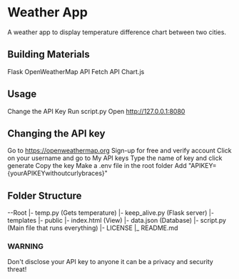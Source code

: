 # Weather App
A weather app to display temperature difference chart between two cities.

## Building Materials
Flask
OpenWeatherMap API
Fetch API
Chart.js

## Usage
Change the API Key
Run script.py
Open http://127.0.0.1:8080

## Changing the API key
Go to https://openweathermap.org
Sign-up for free and verify account
Click on your username and go to My API keys
Type the name of key and click generate
Copy the key
Make a .env file in the root folder
Add "APIKEY={yourAPIKEYwithoutcurlybraces}"

## Folder Structure
--Root
  |- temp.py (Gets temperature)
  |- keep_alive.py (Flask server)
  |- templates
    |- public
      |- index.html (View)
      |- data.json (Database)
  |- script.py (Main file that runs everything)
  |- LICENSE
  |_ README.md

### WARNING ###
Don't disclose your API key to anyone it can be a privacy and security threat!
